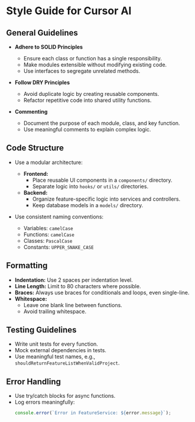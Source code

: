 # Style Guide for Cursor AI

## General Guidelines
- **Adhere to SOLID Principles**
  - Ensure each class or function has a single responsibility.
  - Make modules extensible without modifying existing code.
  - Use interfaces to segregate unrelated methods.

- **Follow DRY Principles**
  - Avoid duplicate logic by creating reusable components.
  - Refactor repetitive code into shared utility functions.

- **Commenting**
  - Document the purpose of each module, class, and key function.
  - Use meaningful comments to explain complex logic.

## Code Structure
- Use a modular architecture:
  - **Frontend:**
    - Place reusable UI components in a `components/` directory.
    - Separate logic into `hooks/` or `utils/` directories.
  - **Backend:**
    - Organize feature-specific logic into services and controllers.
    - Keep database models in a `models/` directory.

- Use consistent naming conventions:
  - Variables: `camelCase`
  - Functions: `camelCase`
  - Classes: `PascalCase`
  - Constants: `UPPER_SNAKE_CASE`

## Formatting
- **Indentation:** Use 2 spaces per indentation level.
- **Line Length:** Limit to 80 characters where possible.
- **Braces:** Always use braces for conditionals and loops, even single-line.
- **Whitespace:**
  - Leave one blank line between functions.
  - Avoid trailing whitespace.

## Testing Guidelines
- Write unit tests for every function.
- Mock external dependencies in tests.
- Use meaningful test names, e.g., `shouldReturnFeatureListWhenValidProject`.

## Error Handling
- Use try/catch blocks for async functions.
- Log errors meaningfully:
  ```javascript
  console.error(`Error in FeatureService: ${error.message}`);
